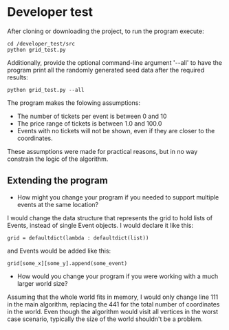 # Developer test
After cloning or downloading the project, to run the program execute:
```
cd /developer_test/src
python grid_test.py
```
Additionally, provide the optional command-line argument '--all' to have the program print all the randomly generated seed data after the required results:
```
python grid_test.py --all
```
The program makes the folowing assumptions:
- The number of tickets per event is between 0 and 10
- The price range of tickets is between 1.0 and 100.0
- Events with no tickets will not be shown, even if they are closer to the coordinates.

These assumptions were made for practical reasons, but in no way constrain the logic of the algorithm.

## Extending the program
- How might you change your program if you needed to support multiple events at the same location? 

I would change the data structure that represents the grid to hold lists of Events, instead of single Event objects. I would declare it like this:
```
grid = defaultdict(lambda : defaultdict(list))
```
and Events would be added like this:
```
grid[some_x][some_y].append(some_event)
```
- How would you change your program if you were working with a much larger world size? 

Assuming that the whole world fits in memory, I would only change line 111 in the main algorithm, replacing the 441 for the total number of coordinates in the world. Even though the algorithm would visit all vertices in the worst case scenario, typically the size of the world shouldn't be a problem.
